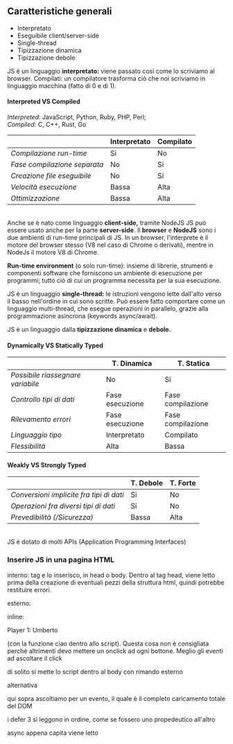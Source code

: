 ## Caratteristiche generali

* Interpretato
* Eseguibile client/server-side
* Single-thread
* Tipizzazione dinamica
* Tipizzazione debole

JS è un linguaggio **interpretato:** viene passato così come lo scriviamo al browser. Compilati: un compilatore trasforma ciò che noi scriviamo in linguaggio macchina (fatto di 0 e di 1).

#### Interpreted VS Compiled
*Interpreted:* JavaScript, Python, Ruby, PHP, Perl;\
*Compiled:* C, C++, Rust, Go

|                             |**Interpretato**  |**Compilato**  |
|-----------------------------|------------------|---------------|
|*Compilazione run-time*      |Si                |No             |
|*Fase compilazione separata* |No                |Si             |
|*Creazione file eseguibile*  |No                |Si             |
|*Velocità esecuzione*        |Bassa             |Alta           |
|*Ottimizzazione*             |Bassa             |Alta           |

\
Anche se è nato come linguaggio **client-side,** tramite NodeJS JS può essere usato anche per la parte **server-side**. Il **browser** e **NodeJS** sono i due ambienti di run-time principali di JS. In un browser, l'interprete è il motore del browser stesso (V8 nel caso di Chrome o derivati), mentre in NodeJs il motore V8 di Chrome.

**Run-time environment** (o solo run-time): insieme di librerie, strumenti e componenti software che forniscono un ambiente di esecuzione per programmi; tutto ciò di cui un programma necessita per la sua esecuzione. 

JS è un linguaggio **single-thread:** le istruzioni vengono lette dall'alto verso il basso nell'ordine in cui sono scritte. Può essere fatto comportare come un linguaggio multi-thread, che esegue operazioni in parallelo, grazie alla programmazione asincrona (keywords async/await).

JS è un linguaggio dalla **tipizzazione dinamica** e **debole.**

#### Dynamically VS Statically Typed
|                                  |**T. Dinamica**   |**T. Statica**   |
|----------------------------------|------------------|-----------------|
|*Possibile riassegnare variabile* |No                |Si               |
|*Controllo tipi di dati*          |Fase esecuzione   |Fase compilazione|
|*Rilevamento errori*              |Fase esecuzione   |Fase compilazione|
|*Linguaggio tipo*                 |Interpretato      |Compilato        |
|*Flessibilità*                    |Alta              |Bassa            |

#### Weakly VS Strongly Typed
|                                         |**T. Debole**     |**T. Forte**     |
|-----------------------------------------|------------------|-----------------|
|*Conversioni implicite fra tipi di dati* |Si                |No               |
|*Operazioni fra diversi tipi di dati*    |Si                |No               |
|*Prevedibilità (/Sicurezza)*             |Bassa             |Alta             |

\
JS è dotato di molti APIs (Application Programming Interfaces)

### Inserire JS in una pagina HTML

interno: tag <script></script> e lo inserisco, in head o body. Dentro al tag head, viene letto prima della creazione di eventuali pezzi della struttura html, quindi potrebbe restituire errori.

esterno: <script src=""></script>

inline: <p onclick="ciao()">Player 1: Umberto</p> (con la funzione ciao dentro allo script).
Questa cosa non è consigliata perché altrimenti devo mettere un onclick ad ogni bottone. Meglio gli eventi ad ascoltare il click

di solito si mette lo script dentro al body con rimando esterno

alternativa

<script>
  document.addEventListener("DOMContentLoaded", function(){

  });
</script>

qui sopra ascoltiamo per un evento, il quale è il completo caricamento totale del DOM

i defer 3 si leggono in ordine, come se fossero uno propedeutico all'altro

<script src="" defer></script>
<script src="" defer></script>
<script src="" defer></script>

async appena capita viene letto

<script src="" async></script>
